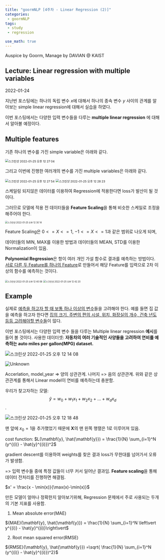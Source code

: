 ```yaml
---
title: "goormNLP [4주차 - Linear Regression (2)]"  
categories:
 - goormNLP
tags:
 - study
 - regression

use_math: true
---
```


Auspice by Goorm, Manage by DAVIAN @ KAIST

## Lecture: Linear regression with multiple variables

2022-01-24

지난번 포스팅에는 하나의 독립 변수 $x$에 대해서 하나의 종속 변수 $y$ 사이의 관계를 알아보는 simple linear regression에 대해서 실습을 하였다.

이번 포스팅에서는 다양한 입력 변수들을 다루는 **multiple linear regression** 에 대해서 알아볼 예정이다.



## Multiple features

기존 하나의 변수를 가진 simple variable은 아래와 같다.

<img src="https://user-images.githubusercontent.com/67947808/150905514-fe4ab955-0ae5-4420-bcb3-c90c2f56afe2.png" alt="스크린샷 2022-01-25 오후 12 27 04" style="zoom:67%;" />



그리고 이번에 진행한 여러개의 변수를 가진 multiple variables은 아래와 같다.

<img src="https://user-images.githubusercontent.com/67947808/150905595-3587636e-726b-4841-b661-0de24caa8a42.png" alt="스크린샷 2022-01-25 오후 12 27 54" style="zoom:67%;" />

<img src="https://user-images.githubusercontent.com/67947808/150905641-6d97a16b-2500-4b5f-b31b-bfeb041d7846.png" alt="스크린샷 2022-01-25 오후 12 28 23" style="zoom:67%;" />



스케일링 되지않은 데이터를 이용하여 Regression에 적용한다면 loss가 발산이 될 것이다. 

그러므로 모델에 적용 전 데이터들을 **Feature Scaling**을 통해 비슷한 스케일로 조정을 해주어야 한다.

<img src="https://user-images.githubusercontent.com/67947808/150905846-2c2f4cc9-5608-43de-a68c-c4dfef77aab3.png" alt="스크린샷 2022-01-25 오후 12 30 14" style="zoom: 50%;" />

Feature Scaling은 $0<=X<=1$, $-1<=X<=1$과 같은 범위로 나오게 되며,

데이터들의 MIN, MAX를 이용한 방법과 데이터들의 MEAN, STD를 이용한 Normalization이 있음.



**Polynomial Regression**은 항이 여러 개인 가설 함수로 결과를 예측하는 방법이다.
<u>서로 다른 두 Feature를 하나의 Feature</u>로 만들어서 해당 Feature를 입력으로 2차 이상의 함수를 예측하는 것이다.

<img src="https://user-images.githubusercontent.com/67947808/150906733-e65649a3-d975-47a3-b77c-6fe7a7d455de.png" alt="스크린샷 2022-01-25 오후 12 40 06" style="zoom: 50%;" />

<img src="https://user-images.githubusercontent.com/67947808/150906938-6179f1fc-5d5e-43e5-a27b-c8e9cda2c6d2.png" alt="스크린샷 2022-01-25 오후 12 42 20" style="zoom:50%;" />





## Example



실제로 <u>예측을 하고자 할 때 보통 하나 이상의 변수</u>들을 고려해야 한다.
예를 들면 집 값을 예측을 하고자 한다면 <u>집의 크기, 주변의 편의 시설, 위치, 화장실의 개수, 건축 년도 등등 고려해야할 변수들</u>이 많다.

이번 포스팅에서는 다양한 입력 변수 들을 다루는 Multiple linear regression **예시**를 들어 볼 것이다.
사용한 데이터셋: **자동차의 여러 기술적인 사양들을 고려하여 연비를 예측하는 auto miles per gallon(MPG) dataset.**



![스크린샷 2022-01-25 오후 12 14 08](https://user-images.githubusercontent.com/67947808/150904247-5cddc436-f796-4068-afc8-93ba00b9068f.png)

![Unknown](https://user-images.githubusercontent.com/67947808/150904351-8135aeb4-db27-4afa-8fe3-1b128d58dffa.png)



Accerlation, model_year => 양의 상관관계.
나머지 => 음의 상관관계.
위와 같은 상관관계를 통해서 Linear model이 연비를 예측하는데 충분함.



우리가 찾고자하는 모델: $$\hat{y} = w_0 + w_1x_1 + w_2x_2 + ... + w_dx_d$$.

![스크린샷 2022-01-25 오후 12 18 48](https://user-images.githubusercontent.com/67947808/150904749-02fd2e70-59d5-4b03-9678-5c3abb197007.png)

맨 앞에 $x_0 = 1$을 추가했었기 때문에 $\mathbf{X}$의 맨 왼쪽 행렬은 1로 이루어져 있음. 



cost function: $L(\mathbf{y}, \hat{\mathbf{y}}) = \frac{1}{N} \sum_{i=1}^N (y^{(i)} - \hat{y}^{(i)})^2$



gradient descent를 이용하여 weights를 찾은 결과 loss가 무한대를 넘어가서 오류가 발생함.

=> 입력 변수들 중에 특정 값들이 너무 커서 일어난 결과임. **Feature scaling**을 통해 데이터 전처리를 진행하면 해결됨.

$x' = \frac{x - \min(x)}{\max(x)-\min(x)}$



만든 모델이 얼마나 정확한지 알아보기위해, Regression 문제에서 주로 사용되는 두개의 기본 지표를 사용함.

1. Mean absolute error(MAE)

${MAE}(\mathbf{y}, \hat{\mathbf{y}}) = \frac{1}{N} \sum_{i=1}^N \left\vert y^{(i)} - \hat{y}^{(i)}\right\vert$



2. Root mean squared error(RMSE)

${RMSE}(\mathbf{y}, \hat{\mathbf{y}}) =\sqrt{ \frac{1}{N} \sum_{i=1}^N (y^{(i)} - \hat{y}^{(i)})^2}$



